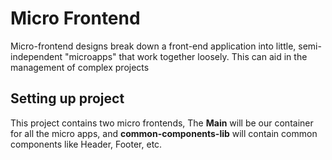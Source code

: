 # Micro Frontend
Micro-frontend designs break down a front-end application into little, semi-independent "microapps" that work together loosely. This can aid in the management of complex projects

## Setting up project
This project contains two micro frontends, The <b>Main</b> will be our container for all the micro apps, and <b>common-components-lib</b> will contain common components like Header, Footer, etc.
